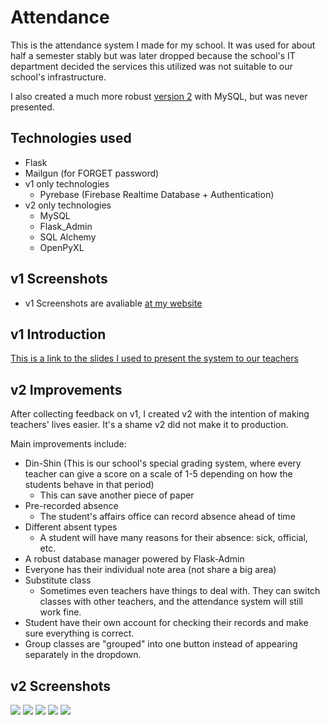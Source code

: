 # Attendance
This is the attendance system I made for my school. It was used for about half a semester stably but was later dropped because the school's IT department decided the services this utilized was not suitable to our school's infrastructure.

I also created a much more robust [version 2](../../tree/v2) with MySQL, but was never presented.

## Technologies used
- Flask
- Mailgun (for FORGET password)
- v1 only technologies
  - Pyrebase (Firebase Realtime Database + Authentication)
- v2 only technologies
  - MySQL
  - Flask_Admin
  - SQL Alchemy
  - OpenPyXL

## v1 Screenshots
- v1 Screenshots are avaliable [at my website](https://aaronlee.tech/projects/)

## v1 Introduction
[This is a link to the slides I used to present the system to our teachers](https://hackmd.io/@aaronlee/attendance-en-ppt/)

## v2 Improvements
After collecting feedback on v1, I created v2 with the intention of making teachers' lives easier. It's a shame v2 did not make it to production.

Main improvements include:
- Din-Shin (This is our school's special grading system, where every teacher can give a score on a scale of 1-5 depending on how the students behave in that period)
  - This can save another piece of paper
- Pre-recorded absence
  - The student's affairs office can record absence ahead of time
- Different absent types
  - A student will have many reasons for their absence: sick, official, etc.
- A robust database manager powered by Flask-Admin
- Everyone has their individual note area (not share a big area)
- Substitute class
  - Sometimes even teachers have things to deal with. They can switch classes with other teachers, and the attendance system will still work fine.
- Student have their own account for checking their records and make sure everything is correct.
- Group classes are "grouped" into one button instead of appearing separately in the dropdown.

## v2 Screenshots
![](https://i.imgur.com/lSxjAc8.png) ![](https://i.imgur.com/jkr9HPy.png) ![](https://i.imgur.com/BIdMqFJ.png) ![](https://i.imgur.com/Ae2nO4z.png) ![](https://i.imgur.com/52dTvre.png)
